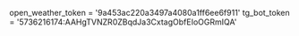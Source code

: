 open_weather_token = '9a453ac220a3497a4080a1ff6ee6f911'
tg_bot_token = '5736216174:AAHgTVNZR0ZBqdJa3CxtagObfEIoOGRmIQA'
